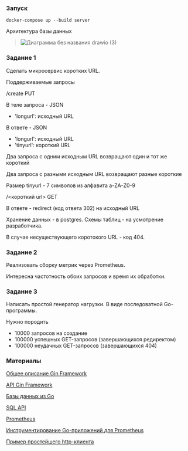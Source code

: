 ### Запуск
```
docker-compose up --build server
```
Архитектура базы данных
>![Диаграмма без названия drawio (3)](https://user-images.githubusercontent.com/55112338/197050416-f80302e2-d662-4c68-9dc2-d109b9d317f8.png)


### Задание 1

Сделать микросервис коротких URL.

Поддерживаемые запросы

/create PUT

В теле запроса - JSON

* 'longurl': исходный URL


В ответе - JSON

* 'longurl': исходный URL
* 'tinyurl': короткий URL

Два запроса с одним исходным URL возвращают один и тот же короткий

Два запроса с разными исходным URL возвращают разные короткие

Размер tinyurl - 7 символов из алфавита a-ZA-Z0-9

/<короткий url> GET

В ответе - redirect (код ответа 302) на исходный URL

Хранение данных - в postgres. Схемы таблиц - на усмотрение разработчика.

В случае несуществующего коротокого URL - код 404.

### Задание 2

Реализовать сборку метрик через Prometheus.

Интересна частотность обоих запросов и время их обработки.

### Задание 3

Написать простой генератор нагрузки.
В виде последоватной Go-программы.

Нужно породить
* 10000 запросов на создание
* 100000 успешных GET-запросов (завершающихся редиректом)
* 100000 неудачных GET-запросов (завершающихся 404)


### Материалы

[Общее описание Gin Framework](https://gin-gonic.com/docs/)

[API Gin Framework](https://pkg.go.dev/github.com/gin-gonic/gin)

[Базы данных из Go](http://go-database-sql.org/)

[SQL API](https://pkg.go.dev/database/sql)

[Prometheus](https://prometheus.io/docs/introduction/overview/)

[Инструментирование Go-приложений для Prometheus](https://prometheus.io/docs/guides/go-application/)

[Пример простейшего http-клиента](https://gobyexample.com/http-clients)

